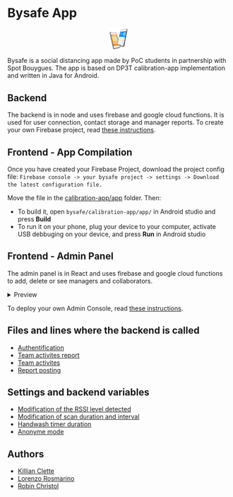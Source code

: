# Bysafe App

<p align="center">
  <img src=".github/preview.jpg" width="40width="45%;%;" />
</p>

Bysafe is a social distancing app made by PoC students in partnership with Spot Bouygues.
The app is based on DP3T calibration-app implementation and written in Java for Android.

## Backend

The backend is in node and uses firebase and google cloud functions. It is used for user connection, contact storage and manager reports.
To create your own Firebase project, read [these instructions](back/README.MD).

## Frontend - App Compilation


Once you have created your Firebase Project, download the project config file:
`Firebase console -> your bysafe project -> settings -> Download the latest configuration file.`

Move the file in the [calibration-app/app](calibration-app/app) folder. Then:

- To build it, open `bysafe/calibration-app/app/` in Android studio and press **Build**
- To run it on your phone, plug your device to your computer, activate USB debbuging on your device, and press **Run** in Android studio

## Frontend - Admin Panel

The admin panel is in React and uses firebase and google cloud functions to add, delete or see managers and collaborators.  

<details>
  <summary>Preview</summary>

  ![console](./.github/console.png)
</details>

 To deploy your own Admin Console, read [these instructions](admin_panel/README.MD).

## Files and lines where the backend is called
- [Authentification](https://github.com/PoCFrance/Bysafe/blame/master/calibration-app/app/src/main/java/com/bouygues/bysafe/auth/AuthActivity.java#L193)
- [Team activites report](https://github.com/PoCFrance/Bysafe/blame/master/calibration-app/app/src/main/java/com/bouygues/bysafe/report/TeamActivitiesReportFragment.java#L154)
- [Team activites](https://github.com/PoCFrance/Bysafe/blame/master/calibration-app/app/src/main/java/com/bouygues/bysafe/report/TeamActivitiesFragment.java#L111)
- [Report posting](https://github.com/PoCFrance/Bysafe/blame/master/calibration-app/app/src/main/java/com/bouygues/bysafe/MainActivity.java#L302)

## Settings and backend variables

- [Modification of the RSSI level detected](https://github.com/PoCFrance/Bysafe/blame/master/dp3t-sdk/sdk/src/main/java/org/dpppt/android/sdk/internal/AppConfigManager.java#L61)
- [Modification of scan duration and interval](https://github.com/PoCFrance/Bysafe/blame/master/dp3t-sdk/sdk/src/main/java/org/dpppt/android/sdk/internal/AppConfigManager.java#L59)
- [Handwash timer duration](https://github.com/PoCFrance/Bysafe/blame/master/calibration-app/app/src/main/java/com/bouygues/bysafe/handwash/HandwashFragment.java#L41)
- [Anonyme mode](https://github.com/PoCFrance/Bysafe/blame/master/calibration-app/app/src/main/java/com/bouygues/bysafe/auth/AuthActivity.java#L57)

## Authors
- [Killian Clette](https://github.com/Skerilyo)
- [Lorenzo Rosmarino](https://github.com/Drysque)
- [Robin Christol](https://github.com/ltsrc)
